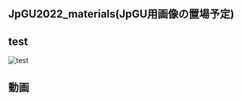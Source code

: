 ## JpGU2022_materials(JpGU用画像の置場予定)

## test

![test](https://user-images.githubusercontent.com/74333186/153982668-eebbc20c-86b3-4fa6-b9e6-03ea29afea20.gif)

## 動画
